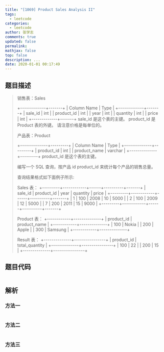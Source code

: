 ```yaml
---
title: "[1069] Product Sales Analysis II"
tags:
  - leetcode
categories:
  - leetcode
author: 张学志
comments: true
updated: false
permalink:
mathjax: false
top: false
description: ...
date: 2020-01-01 00:17:49
---
```


## 题目描述

> 销售表：Sales 
> 
> +-------------+-------+
> | Column Name | Type  |
> +-------------+-------+
> | sale_id     | int   |
> | product_id  | int   |
> | year        | int   |
> | quantity    | int   |
> | price       | int   |
> +-------------+-------+
> sale_id 是这个表的主键。
> product_id 是 Product 表的外键。
> 请注意价格是每单位的。
> 
> 
> 产品表：Product 
> 
> +--------------+---------+
> | Column Name  | Type    |
> +--------------+---------+
> | product_id   | int     |
> | product_name | varchar |
> +--------------+---------+
> product_id 是这个表的主键。
> 
> 
> 
> 
> 编写一个 SQL 查询，按产品 id product_id 来统计每个产品的销售总量。 
> 
> 
> 
> 查询结果格式如下面例子所示: 
> 
> Sales 表：
> +---------+------------+------+----------+-------+
> | sale_id | product_id | year | quantity | price |
> +---------+------------+------+----------+-------+ 
> | 1       | 100        | 2008 | 10       | 5000  |
> | 2       | 100        | 2009 | 12       | 5000  |
> | 7       | 200        | 2011 | 15       | 9000  |
> +---------+------------+------+----------+-------+
> 
> Product 表：
> +------------+--------------+
> | product_id | product_name |
> +------------+--------------+
> | 100        | Nokia        |
> | 200        | Apple        |
> | 300        | Samsung      |
> +------------+--------------+
> 
> Result 表：
> +--------------+----------------+
> | product_id   | total_quantity |
> +--------------+----------------+
> | 100          | 22             |
> | 200          | 15             |
> +--------------+----------------+ 
> 

## 题目代码

```cpp

```

## 解析

### 方法一

```cpp

```

### 方法二

```cpp

```

### 方法三

```cpp

```

